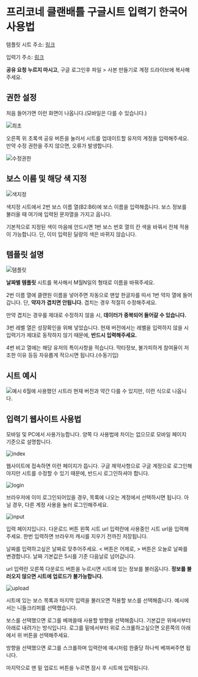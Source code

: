 # 프리코네 클랜배틀 구글시트 입력기 한국어 사용법
템플릿 시트 주소: [링크](https://docs.google.com/spreadsheets/d/1EWZFHY1QPzJJTGdvOByrV6NpJ30DY-aT_kpHCBzMy0Y/edit?usp=sharing)

입력기 주소: [링크](https://grimm-priconne.herokuapp.com)

**공유 요청 누르지 마시고**, 구글 로그인후 파일 > 사본 만들기로 계정 드라이브에 복사해주세요. 
## 권한 설정
처음 들어가면 이런 화면이 나옵니다.(모바일은 다를 수 있습니다.)

![최초](https://github.com/Clickin/priconne-clanbattle-sheet-helper/blob/master/examples/image/ko/first.png)

오른쪽 위 초록색 공유 버튼을 눌러서 시트를 업데이트할 유저의 계정을 입력해주세요. 만약 수정 권한을 주지 않으면, 오류가 발생합니다.

![수정권한](https://github.com/Clickin/priconne-clanbattle-sheet-helper/blob/master/examples/image/ko/share.png)
## 보스 이름 및 해당 색 지정
![색지정](https://github.com/Clickin/priconne-clanbattle-sheet-helper/blob/master/examples/image/ko/reference.png)

색지정 시트에서 2번 보스 이름 열(B2:B6)에 보스 이름을 입력해줍니다. 보스 정보를 불러올 때 여기에 입력된 문자열을 가지고 옵니다.

기본적으로 지정된 색이 마음에 안드시면 1번 보스 번호 열의 칸 색을 바꿔서 전체 적용이 가능합니다. 단, 이미 입력된 딜량의 색은 바뀌지 않습니다.

## 템플릿 설명
![템플릿](https://github.com/Clickin/priconne-clanbattle-sheet-helper/blob/master/examples/image/ko/content.png)

**날짜별 템플릿** 시트를 복사해서 M월N일의 형태로 이름을 바꿔주세요.

2번 이름 열에 클랜원 이름을 넣어주면 자동으로 맨앞 한글자를 따서 1번 약자 열에 들어갑니다. 단, **약자가 겹치면 안됩니다.** 겹치는 경우 적절히 수정해주세요.

만약 겹치는 경우를 제대로 수정하지 않을 시, **데이터가 중복되어 들어갈 수 있습니다.**

3번 레벨 열은 성장확인을 위해 넣었습니다. 현재 버전에서는 레벨을 입력하지 않을 시 입력기가 제대로 동작하지 않기 때문에, **반드시 입력해주세요.**

4번 비고 열에는 해당 유저의 특이사항을 적습니다. 막타정보, 불가피하게 참여율이 저조한 이유 등등 자유롭게 적으시면 됩니다.(수동기입)

## 시트 예시
![예시](https://github.com/Clickin/priconne-clanbattle-sheet-helper/blob/master/examples/image/ko/example.png)
6월에 사용했던 시트라 현재 버전과 약간 다를 수 있지만, 이런 식으로 나옵니다.

## 입력기 웹사이트 사용법
모바일 및 PC에서 사용가능합니다. 양쪽 다 사용법에 차이는 없으므로 모바일 페이지 기준으로 설명합니다.

![index](https://github.com/Clickin/priconne-clanbattle-sheet-helper/blob/master/examples/image/ko/index.png)

웹사이트에 접속하면 이런 페이지가 뜹니다. 구글 제약사항으로 구글 계정으로 로그인해야지만 시트를 수정할 수 있기 때문에, 반드시 로그인하셔야 합니다.

![login](https://github.com/Clickin/priconne-clanbattle-sheet-helper/blob/master/examples/image/ko/login.png)

브라우저에 이미 로그인되어있을 경우, 목록에 나오는 계정에서 선택하시면 됩니다. 아닐 경우, 다른 계정 사용을 눌러 로그인해주세요.

![input](https://github.com/Clickin/priconne-clanbattle-sheet-helper/blob/master/examples/image/ko/input.png)

입력 페이지입니다. 다운로드 버튼 왼쪽 시트 url 입력란에 사용중인 시트 url을 입력해주세요. 한번 입력하면 브라우저 캐시를 지우기 전까진 저장됩니다.

날짜를 입력하고싶은 날짜로 맞추어주세요. < 버튼은 어제로, > 버튼은 오늘로 날짜를 변경합니다. 날짜 기본값은 5시를 기준 다음날로 넘어갑니다.

url 입력란 오른쪽 다운로드 버튼을 누르시면 시트에 있는 정보를 불러옵니다. **정보를 불러오지 않으면 시트에 업로드가 불가능합니다.**

![upload](https://github.com/Clickin/priconne-clanbattle-sheet-helper/blob/master/examples/image/ko/upload.png)

시트에 있는 보스 목록과 마지막 입력을 불러오면 적용할 보스를 선택해줍니다. 예시에서는 니들크리퍼를 선택했습니다.

보스를 선택했으면 로그를 베껴쓸때 사용할 방향을 선택해줍니다. 기본값은 위에서부터 아래로 내려가는 방식입니다.
로그를 밑에서부터 위로 스크롤하고싶으면 오른쪽의 아래에서 위 버튼을 선택해주세요.

방향을 선택했으면 로그를 스크롤하며 입력란에 예시처럼 한줄당 하나씩 베껴써주면 됩니다.

마지막으로 맨 밑 업로드 버튼을 누르면 잠시 후 시트에 입력됩니다.

